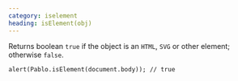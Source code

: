 ```yaml
--- 
category: iselement
heading: isElement(obj)
---
```


Returns boolean `true` if the object is an `HTML`, `SVG` or other element; otherwise `false`.

    alert(Pablo.isElement(document.body)); // true